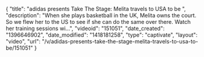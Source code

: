 {
    "title": "adidas presents Take The Stage: Melita travels to USA to be ",
    "description": "When she plays basketball in the UK, Melita owns the court. So we flew her to the US to see if she can do the same over there. Watch her training sessions wi...",
    "videoid": "151051",
    "date_created": "1396646902",
    "date_modified": "1418181258",
    "type": "captivate",
    "layout": "video",
    "url": "\/v\/adidas-presents-take-the-stage-melita-travels-to-usa-to-be\/151051"
}